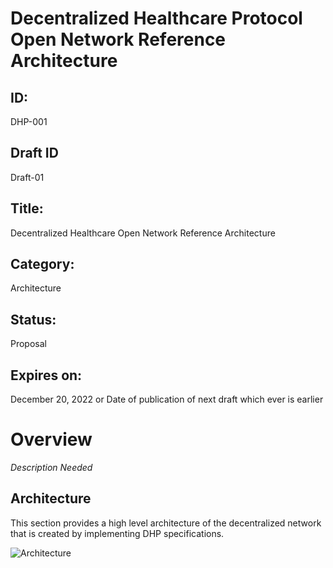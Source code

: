 # Decentralized Healthcare Protocol Open Network Reference Architecture

## ID: 
DHP-001

## Draft ID
Draft-01

## Title:
Decentralized Healthcare Open Network Reference Architecture

## Category:
Architecture

## Status:
Proposal

## Expires on:
December 20, 2022 or Date of publication of next draft which ever is earlier

# Overview
*Description Needed*

## Architecture
This section provides a high level architecture of the decentralized network that is created by implementing DHP specifications.

![Architecture](https://github.com/iSPIRT/DHP-Specs/blob/main/protocol-specifications/docs/images/DHP-Network-Architecture-Reference.png)

